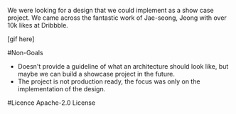 We were looking for a design that we could implement as a show case project. We came across the fantastic work of Jae-seong, Jeong with over 10k likes at Dribbble.

[gif here]

#Non-Goals

* Doesn't provide a guideline of what an architecture should look like, but maybe we can build a showcase project in the future.
* The project is not production ready, the focus was only on the implementation of the design.

#Licence
Apache-2.0 License